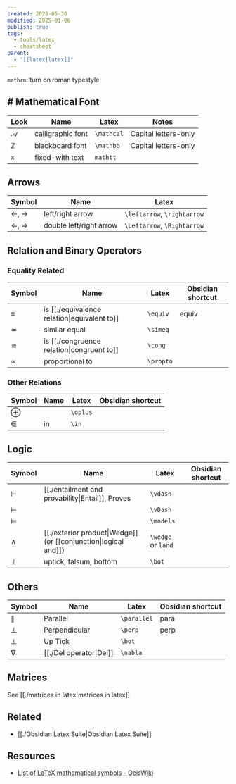 ```yaml
---
created: 2023-05-30
modified: 2025-01-06
publish: true
tags:
  - tools/latex
  - cheatsheet
parent:
  - "[[latex|latex]]"
---
```

`mathrm`: turn on roman typestyle

## # Mathematical Font
| Look          | Name              | Latex      | Notes                |
| ------------- | ----------------- | ---------- | -------------------- |
| $\mathcal{A}$ | calligraphic font | `\mathcal` | Capital letters-only |
| $\mathbb{Z}$  | blackboard font   | `\mathbb`  | Capital letters-only |
| $\mathtt{x}$  | fixed-with text   | `mathtt`   |                      |


## Arrows
| Symbol                      | Name                    | Latex                       |
| --------------------------- | ----------------------- | --------------------------- |
| $\leftarrow$, $\rightarrow$ | left/right arrow        | `\leftarrow`, `\rightarrow` |
| $\Leftarrow$, $\Rightarrow$ | double left/right arrow | `\Leftarrow`, `\Rightarrow` |
## Relation and Binary Operators
### Equality Related
| Symbol    | Name                                       | Latex      | Obsidian shortcut |
| --------- | ------------------------------------------ | ---------- | ----------------- |
| $\equiv$  | is [[./equivalence relation\|equivalent to]] | `\equiv`   | equiv             |
| $\simeq$  | similar equal                              | ``\simeq`` |                   |
| $\cong$   | is [[./congruence relation\|congruent to]]   | `\cong`    |                   |
| $\propto$ | proportional to                            | `\propto`  |                   |
### Other Relations
| Symbol   | Name | Latex    | Obsidian shortcut |
| -------- | ---- | -------- | ----------------- |
| $\oplus$ |      | `\oplus` |                   |
| $\in$    | in   | `\in`    |                   |

## Logic
| Symbol    | Name                                                          | Latex              | Obsidian shortcut |
| --------- | ------------------------------------------------------------- | ------------------ | ----------------- |
| $\vdash$  | [[./entailment and provability\|Entail]], Proves                | `\vdash`           |                   |
| $\vDash$  |                                                               | `\vDash`           |                   |
| $\models$ |                                                               | `\models`          |                   |
| $\wedge$  | [[./exterior product\|Wedge]] (or [[conjunction\|logical and]]) | `\wedge` or `land` |                   |
| $\bot$    | uptick, falsum, bottom                                        | `\bot`             |                   |

## Others
| Symbol      | Name                  | Latex         | Obsidian shortcut |
| ----------- | --------------------- | ------------- | ----------------- |
| $\parallel$ | Parallel              | ``\parallel`` | para              |
| $\perp$     | Perpendicular         | `\perp`       | perp              |
| $\bot$      | Up Tick               | `\bot`        |                   |
| $\nabla$    | [[./Del operator\|Del]] | `\nabla`      |                   |

## Matrices
See [[./matrices in latex|matrices in latex]]

## Related
- [[./Obsidian Latex Suite|Obsidian Latex Suite]]

## Resources
- [List of LaTeX mathematical symbols - OeisWiki](https://oeis.org/wiki/List_of_LaTeX_mathematical_symbols)